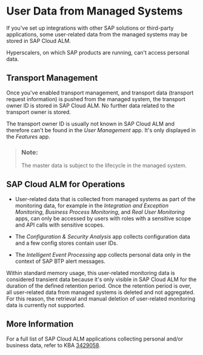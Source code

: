 <!-- loio3ef5218bdec14b4d956b6a8c65c79b52 -->

# User Data from Managed Systems

If you've set up integrations with other SAP solutions or third-party applications, some user-related data from the managed systems may be stored in SAP Cloud ALM.

Hyperscalers, on which SAP products are running, can't access personal data.



<a name="loio3ef5218bdec14b4d956b6a8c65c79b52__section_ttc_bgj_2tb"/>

## Transport Management

Once you've enabled transport management, and transport data \(transport request information\) is pushed from the managed system, the transport owner ID is stored in SAP Cloud ALM. No further data related to the transport owner is stored.

The transport owner ID is usually not known in SAP Cloud ALM and therefore can't be found in the *User Management* app. It's only displayed in the *Features* app.

> ### Note:  
> The master data is subject to the lifecycle in the managed system.



<a name="loio3ef5218bdec14b4d956b6a8c65c79b52__section_fgg_jhx_gtb"/>

## SAP Cloud ALM for Operations

-   User-related data that is collected from managed systems as part of the monitoring data, for example in the *Integration and Exception Monitoring*, *Business Process Monitoring*, and *Real User Monitoring* apps, can only be accessed by users with roles with a sensitive scope and API calls with sensitive scopes.

-   The *Configuration & Security Analysis* app collects configuration data and a few config stores contain user IDs.

-   The *Intelligent Event Processing* app collects personal data only in the context of SAP BTP alert messages.


Within standard memory usage, this user-related monitoring data is considered transient data because it's only visible in SAP Cloud ALM for the duration of the defined retention period. Once the retention period is over, all user-related data from managed systems is deleted and not aggregated. For this reason, the retrieval and manual deletion of user-related monitoring data is currently not supported.



<a name="loio3ef5218bdec14b4d956b6a8c65c79b52__section_mtl_k4n_j1c"/>

## More Information

For a full list of SAP Cloud ALM applications collecting personal and/or business data, refer to KBA [3429058](https://me.sap.com/notes/3429058).

